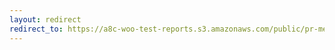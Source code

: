 ```yaml
---
layout: redirect
redirect_to: https://a8c-woo-test-reports.s3.amazonaws.com/public/pr-merge/40410/e2e/index.html
---
```


